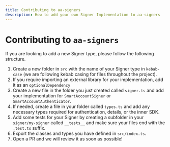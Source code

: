 ```yaml
---
title: Contributing to aa-signers
description: How to add your own Signer Implementation to aa-signers
---
```



# Contributing to `aa-signers`

If you are looking to add a new Signer type, please follow the following structure.

1. Create a new folder in `src` with the name of your Signer type in `kebab-case` (we are following kebab casing for files throughout the project).
2. If you require importing an external library for your implementation, add it as an `optionalDependency`
3. Create a new file in the folder you just created called `signer.ts` and add your implementation for `SmartAccountSigner` or `SmartAccountAuthenticator`.
4. If needed, create a file in your folder called `types.ts` and add any necessary types required for authentication, details, or the inner SDK.
5. Add some tests for your Signer by creating a subfolder in your `signer/my-signer` called `__tests__` and make sure your files end with the `.test.ts` suffix.
6. Export the classes and types you have defined in `src/index.ts`.
7. Open a PR and we will review it as soon as possible!
